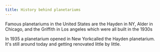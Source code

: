 ```yaml
---
title: History behind planetariums 
---
```

Famous planetariums in the United States are the Hayden in NY, Alder in Chicago, and the Griffith in Los angeles which were all built in the 1930s

In 1935 a planetarium opened in New Yorkcalled the Hayden planetarium. It's still around today and getting renovated little by little. 
